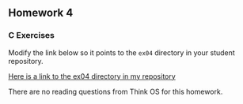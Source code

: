 ## Homework 4

### C Exercises

Modify the link below so it points to the `ex04` directory in your
student repository.

[Here is a link to the ex04 directory in my repository](https://github.com/KaitlynKeil/ExercisesInC/tree/master/exercises/ex04)

There are no reading questions from Think OS for this homework.
